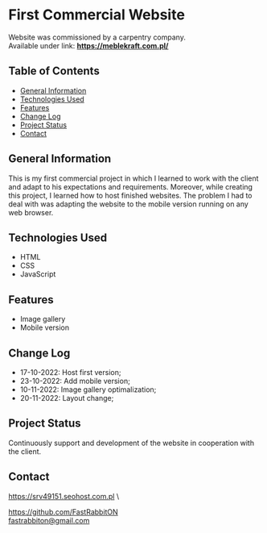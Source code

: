 # First Commercial Website
Website was commissioned by a carpentry company. \
Available under link:   **https://meblekraft.com.pl/**

## Table of Contents

* [General Information](#general-information)
* [Technologies Used](#technologies-used)
* [Features](#features)
* [Change Log](#change-log)
* [Project Status](#project-status)
* [Contact](#contact)

## General Information
This is my first commercial project in which I learned to work with the client and adapt to his expectations and requirements. Moreover, while creating this project, I learned how to host finished websites. The problem I had to deal with was adapting the website to the mobile version running on any web browser.

## Technologies Used
- HTML
- CSS
- JavaScript

## Features
- Image gallery
- Mobile version

## Change Log
- 17-10-2022: Host first version;
- 23-10-2022: Add mobile version;
- 10-11-2022: Image gallery optimalization;
- 20-11-2022: Layout change;

## Project Status
Continuously support and development of the website in cooperation with the client.

## Contact
https://srv49151.seohost.com.pl \

https://github.com/FastRabbitON \
fastrabbiton@gmail.com



